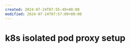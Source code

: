 ```yaml
---
created: 2024-07-24T07:55:49+08:00
modified: 2024-07-24T07:57:00+08:00
---
```


# k8s isolated pod proxy setup

